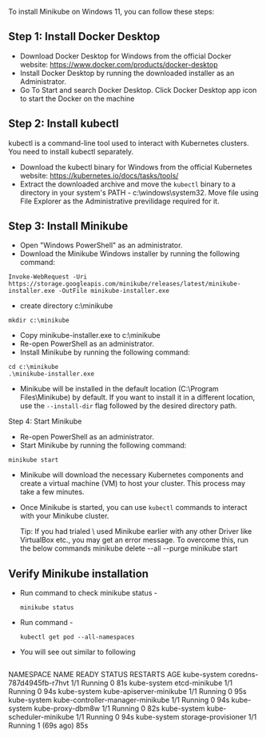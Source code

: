 
To install Minikube on Windows 11, you can follow these steps:


## Step 1: Install Docker Desktop

- Download Docker Desktop for Windows from the official Docker website: https://www.docker.com/products/docker-desktop
- Install Docker Desktop by running the downloaded installer as an Administrator.
- Go To Start and search Docker Desktop. Click Docker Desktop app icon to start the Docker on the machine 


## Step 2: Install kubectl
kubectl is a command-line tool used to interact with Kubernetes clusters. You need to install kubectl separately.

- Download the kubectl binary for Windows from the official Kubernetes website: https://kubernetes.io/docs/tasks/tools/
- Extract the downloaded archive and move the `kubectl` binary to a directory in your system's PATH - c:\windows\system32. Move file using File Explorer as the Administrative previlidage required for it.

## Step 3: Install Minikube
- Open "Windows PowerShell" as an administrator.
- Download the Minikube Windows installer by running the following command:
```
Invoke-WebRequest -Uri https://storage.googleapis.com/minikube/releases/latest/minikube-installer.exe -OutFile minikube-installer.exe
```
- create directory c:\minikube
```
mkdir c:\minikube
```
- Copy minikube-installer.exe to c:\minikube 
- Re-open PowerShell as an administrator.
- Install Minikube by running the following command:
```
cd c:\minikube
.\minikube-installer.exe
```
- Minikube will be installed in the default location (C:\Program Files\Minikube) by default. If you want to install it in a different location, use the `--install-dir` flag followed by the desired directory path.

Step 4: Start Minikube
- Re-open PowerShell as an administrator.
- Start Minikube by running the following command:
```
minikube start
```
- Minikube will download the necessary Kubernetes components and create a virtual machine (VM) to host your cluster. This process may take a few minutes.
- Once Minikube is started, you can use `kubectl` commands to interact with your Minikube cluster.

  Tip: If you had trialed \ used Minikube earlier with any other Driver like VirtualBox etc., you may get an error message.   To overcome this, run the below commands
    minikube delete --all --purge
    minikube start

## Verify Minikube installation

 - Run command to check minikube status - 
   ```
   minikube status
   ```
 - Run command - 
   ```
   kubectl get pod --all-namespaces
   ```
 - You will see out similar to following
   ```
 NAMESPACE     NAME                               READY   STATUS    RESTARTS      AGE
kube-system   coredns-787d4945fb-r7hvt           1/1     Running   0             81s
kube-system   etcd-minikube                      1/1     Running   0             94s
kube-system   kube-apiserver-minikube            1/1     Running   0             95s
kube-system   kube-controller-manager-minikube   1/1     Running   0             94s
kube-system   kube-proxy-dbm8w                   1/1     Running   0             82s
kube-system   kube-scheduler-minikube            1/1     Running   0             94s
kube-system   storage-provisioner                1/1     Running   1 (69s ago)   85s
  ```
